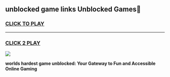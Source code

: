 
## unblocked game links Unblocked Games👋
<h3>
<a href="https://premium.freeplayer.one?title=unblocked_game_links&ref=16F">CLICK TO PLAY</a></h3>
<hr>

<h3>
<a href="https://premium.freeplayer.one?title=unblocked_game_links&ref=16F">CLICK 2 PLAY</a>
  
</h3>

<a href="https://premium.freeplayer.one?title=unblocked_game_links&ref=16F/"><img src="https://clearcache.store/games.png"></a>


**worlds hardest game unblocked: Your Gateway to Fun and Accessible Online Gaming**
